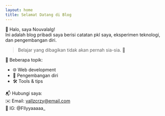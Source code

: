 ```yaml
---
layout: home
title: Selamat Datang di Blog
---
```


👋 Halo, saya Nouvalalg!  
Ini adalah blog pribadi saya berisi catatan pkl saya, eksperimen teknologi, dan pengembangan diri.

> Belajar yang dibagikan tidak akan pernah sia-sia. 🚀

📌 Beberapa topik:
- 🌐 Web development
- 🧠 Pengembangan diri
- 🛠 Tools & tips

📬 Hubungi saya:  
✉️ Email: vallzcrzy@email.com  
📸 IG: @Fllyyaaaaa_  

